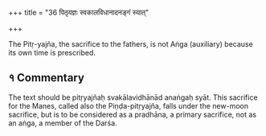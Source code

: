+++
title = "36 पितृयज्ञः स्वकालविधानादनङ्गं स्यात्"

+++

The Pitṛ-yajña, the sacrifice to the fathers, is not Aṅga (auxiliary) because its own time is prescribed.

## १ Commentary

The text should be pitṛyajñaḥ svakālavidhānād anaṅgaḥ syāt. This sacrifice for the Manes, called also the Piṇḍa-pitṛyajña, falls under the new-moon sacrifice, but is to be considered as a pradhāna, a primary sacrifice, not as an aṅga, a member of the Darśa.
